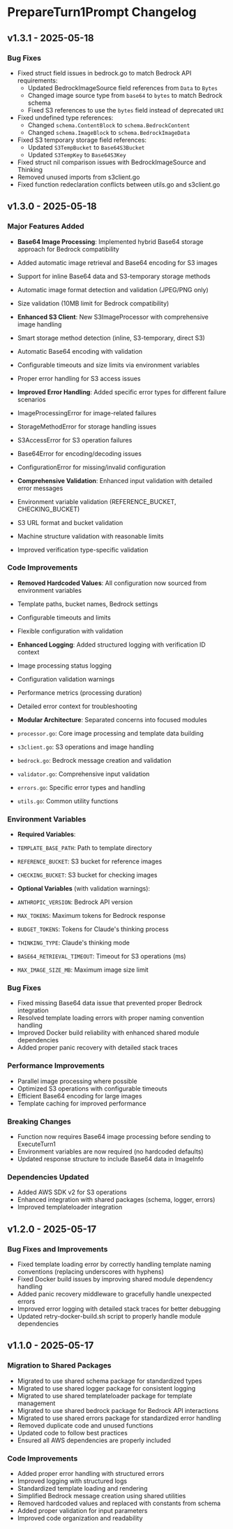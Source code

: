 # PrepareTurn1Prompt Changelog

## v1.3.1 - 2025-05-18

### Bug Fixes

- Fixed struct field issues in bedrock.go to match Bedrock API requirements:
  - Updated BedrockImageSource field references from `Data` to `Bytes`
  - Changed image source type from `base64` to `bytes` to match Bedrock schema
  - Fixed S3 references to use the `bytes` field instead of deprecated `URI`
- Fixed undefined type references:
  - Changed `schema.ContentBlock` to `schema.BedrockContent`
  - Changed `schema.ImageBlock` to `schema.BedrockImageData`
- Fixed S3 temporary storage field references:
  - Updated `S3TempBucket` to `Base64S3Bucket`
  - Updated `S3TempKey` to `Base64S3Key`
- Fixed struct nil comparison issues with BedrockImageSource and Thinking
- Removed unused imports from s3client.go
- Fixed function redeclaration conflicts between utils.go and s3client.go

## v1.3.0 - 2025-05-18

### Major Features Added

- **Base64 Image Processing**: Implemented hybrid Base64 storage approach for Bedrock compatibility
 - Added automatic image retrieval and Base64 encoding for S3 images
 - Support for inline Base64 data and S3-temporary storage methods
 - Automatic image format detection and validation (JPEG/PNG only)
 - Size validation (10MB limit for Bedrock compatibility)

- **Enhanced S3 Client**: New S3ImageProcessor with comprehensive image handling
 - Smart storage method detection (inline, S3-temporary, direct S3)
 - Automatic Base64 encoding with validation
 - Configurable timeouts and size limits via environment variables
 - Proper error handling for S3 access issues

- **Improved Error Handling**: Added specific error types for different failure scenarios
 - ImageProcessingError for image-related failures
 - StorageMethodError for storage handling issues
 - S3AccessError for S3 operation failures
 - Base64Error for encoding/decoding issues
 - ConfigurationError for missing/invalid configuration

- **Comprehensive Validation**: Enhanced input validation with detailed error messages
 - Environment variable validation (REFERENCE_BUCKET, CHECKING_BUCKET)
 - S3 URL format and bucket validation
 - Machine structure validation with reasonable limits
 - Improved verification type-specific validation

### Code Improvements

- **Removed Hardcoded Values**: All configuration now sourced from environment variables
 - Template paths, bucket names, Bedrock settings
 - Configurable timeouts and limits
 - Flexible configuration with validation

- **Enhanced Logging**: Added structured logging with verification ID context
 - Image processing status logging
 - Configuration validation warnings
 - Performance metrics (processing duration)
 - Detailed error context for troubleshooting

- **Modular Architecture**: Separated concerns into focused modules
 - `processor.go`: Core image processing and template data building
 - `s3client.go`: S3 operations and image handling
 - `bedrock.go`: Bedrock message creation and validation
 - `validator.go`: Comprehensive input validation
 - `errors.go`: Specific error types and handling
 - `utils.go`: Common utility functions

### Environment Variables

- **Required Variables**:
 - `TEMPLATE_BASE_PATH`: Path to template directory
 - `REFERENCE_BUCKET`: S3 bucket for reference images
 - `CHECKING_BUCKET`: S3 bucket for checking images

- **Optional Variables** (with validation warnings):
 - `ANTHROPIC_VERSION`: Bedrock API version
 - `MAX_TOKENS`: Maximum tokens for Bedrock response
 - `BUDGET_TOKENS`: Tokens for Claude's thinking process
 - `THINKING_TYPE`: Claude's thinking mode
 - `BASE64_RETRIEVAL_TIMEOUT`: Timeout for S3 operations (ms)
 - `MAX_IMAGE_SIZE_MB`: Maximum image size limit

### Bug Fixes

- Fixed missing Base64 data issue that prevented proper Bedrock integration
- Resolved template loading errors with proper naming convention handling
- Improved Docker build reliability with enhanced shared module dependencies
- Added proper panic recovery with detailed stack traces

### Performance Improvements

- Parallel image processing where possible
- Optimized S3 operations with configurable timeouts
- Efficient Base64 encoding for large images
- Template caching for improved performance

### Breaking Changes

- Function now requires Base64 image processing before sending to ExecuteTurn1
- Environment variables are now required (no hardcoded defaults)
- Updated response structure to include Base64 data in ImageInfo

### Dependencies Updated

- Added AWS SDK v2 for S3 operations
- Enhanced integration with shared packages (schema, logger, errors)
- Improved templateloader integration

## v1.2.0 - 2025-05-17

### Bug Fixes and Improvements

- Fixed template loading error by correctly handling template naming conventions (replacing underscores with hyphens)
- Fixed Docker build issues by improving shared module dependency handling
- Added panic recovery middleware to gracefully handle unexpected errors
- Improved error logging with detailed stack traces for better debugging
- Updated retry-docker-build.sh script to properly handle module dependencies

## v1.1.0 - 2025-05-17

### Migration to Shared Packages

- Migrated to use shared schema package for standardized types
- Migrated to use shared logger package for consistent logging
- Migrated to use shared templateloader package for template management
- Migrated to use shared bedrock package for Bedrock API interactions
- Migrated to use shared errors package for standardized error handling
- Removed duplicate code and unused functions
- Updated code to follow best practices
- Ensured all AWS dependencies are properly included

### Code Improvements

- Added proper error handling with structured errors
- Improved logging with structured logs
- Standardized template loading and rendering
- Simplified Bedrock message creation using shared utilities
- Removed hardcoded values and replaced with constants from schema
- Added proper validation for input parameters
- Improved code organization and readability